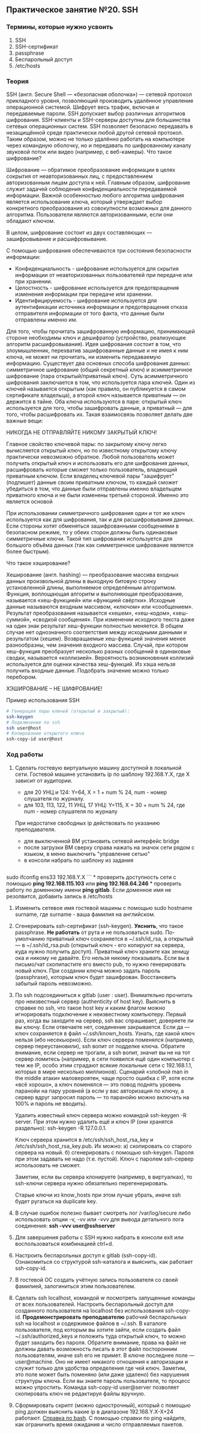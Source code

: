 ## Практическое занятие №20. SSH

### Термины, которые нужно усвоить
1. SSH
2. SSH-сертификат
3. passphrase
3. Беспарольный доступ
4. /etc/hosts

### Теория
SSH (англ. Secure Shell — «безопасная оболочка») — сетевой протокол прикладного уровня, позволяющий производить удалённое управление операционной системой. Шифрует весь трафик, включая и передаваемые пароли. SSH допускает выбор различных алгоритмов шифрования. SSH-клиенты и SSH-серверы доступны для большинства сетевых операционных систем. SSH позволяет безопасно передавать в незащищённой среде практически любой другой сетевой протокол. Таким образом, можно не только удалённо работать на компьютере через командную оболочку, но и передавать по шифрованному каналу звуковой поток или видео (например, с веб-камеры).
Что такое шифрование?

Шифрование — обратимое преобразование информации в целях сокрытия от неавторизованных лиц, с предоставлением авторизованным лицам доступа к ней. Главным образом, шифрование служит задачей соблюдения конфиденциальности передаваемой информации. Важной особенностью любого алгоритма шифрования является использование ключа, который утверждает выбор конкретного преобразования из совокупности возможных для данного алгоритма.
Пользователи являются авторизованными, если они обладают ключом.

В целом, шифрование состоит из двух составляющих — зашифровывание и расшифровывание.

С помощью шифрования обеспечиваются три состояния безопасности информации:

* Конфиденциальность - шифрование используется для скрытия информации от неавторизованных пользователей при передаче или при хранении.
* Целостность - шифрование используется для предотвращения изменения информации при передаче или хранении.
* Идентифицируемость - шифрование используется для аутентификации источника информации и предотвращения отказа отправителя информации от того факта, что данные были отправлены именно им.

Для того, чтобы прочитать зашифрованную информацию, принимающей стороне необходимы ключ и дешифратор (устройство, реализующее алгоритм расшифровывания). Идея шифрования состоит в том, что злоумышленник, перехватив зашифрованные данные и не имея к ним ключа, не может ни прочитать, ни изменить передаваемую информацию.
Существует два основных способа шифрования данных: симметричное шифрование (общий секретный ключ) и асимметричное шифрование (пара открытый/приватный ключ).
Суть асимметричного шифрования заключается в том, что используется пара ключей. Один из ключей называется открытым (как правило, он публикуется в самом сертификате владельца), а второй ключ называется приватным — он держится в тайне. Оба ключа используются в паре: открытый ключ используется для того, чтобы зашифровать данные, а приватный — для того, чтобы расшифровать их. Такая взаимосвязь позволяет делать две важные вещи:

НИКОГДА НЕ ОТПРАВЛЯЙТЕ НИКОМУ ЗАКРЫТЫЙ КЛЮЧ!

Главное свойство ключевой пары: по закрытому ключу легко вычисляется открытый ключ, но по известному открытому ключу практически невозможно обратное.
Любой пользователь может получить открытый ключ и использовать его для шифрования данных, расшифровать которые сможет только пользователь, владеющий приватным ключом.
Если владелец ключевой пары "зашифрует" (подпишет) данные своим приватным ключом, то каждый сможет убедиться в том, что данные были отправлены именно владельцем приватного ключа и не были изменены третьей стороной. Именно это является основой 

При использовании симметричного шифрования один и тот же ключ используется как для шифрования, так и для расшифровывания данных. Если стороны хотят обменяться зашифрованными сообщениями в безопасном режиме, то у обеих сторон должны быть одинаковые симметричные ключи. Такой тип шифрования используется для большого объёма данных (так как симметричное шифрование является более быстрым). 

Что такое хэширование?

Хеширование (англ. hashing) — преобразование массива входных данных произвольной длины в выходную битовую строку установленной длины, выполняемое определённым алгоритмом. Функция, воплощающая алгоритм и выполняющая преобразование, называется «хеш-функцией» или «функцией свёртки». Исходные данные называются входным массивом, «ключом» или «сообщением». Результат преобразования называется «хешем», «хеш-кодом», «хеш-суммой», «сводкой сообщения».
При изменении исходного текста даже на один знак результат хеш-функции полностью меняется.
В общем случае нет однозначного соответствия между исходными данными и результатом (хешем). Возвращаемые хеш-функцией значения менее разнообразны, чем значения входного массива. Случай, при котором хеш-функция преобразует несколько разных сообщений в одинаковые сводки, называется «коллизией». Вероятность возникновения коллизий используется для оценки качества хеш-функций. Из хэша нельзя получить входные данные. Подобрать значение можно только перебором.

ХЭШИРОВАНИЕ – НЕ ШИФРОВАНИЕ!


Пример использования SSH

```bash
# Генерация пары ключей (открытый и закрытый):
ssh-keygen
# Подключение по ssh
ssh user@host
# Копирование открытого ключа
ssh-copy-id user@host
```

### Ход работы

1. Сделать гостевую виртуальную машину доступной в локальной сети. Гостевой машине установить ip по шаблону 192.168.Y.X, где Х зависит от аудитории.
    * для 20 УНЦ и 124: Y=64, X = 1 + num % 24, num - номер слушателя по журналу. 
    * для 103, 113, 122, 11 УНЦ, 17 УНЦ: Y=115, Х = 30 + num % 24, где num - номер слушателя по журналу
    
    При недостатке свободных ip действовать по указанию преподавателя.
    * для выключенной ВМ установить сетевой интерфейс bridge
    * после загрузки ВМ сверху справа нажать на значок сети рядом с языком, в меню выключить "управление сетью"
    * в консоли набрать по шаблону из задания

    ```bash
sudo ifconfig ens33 192.168.Y.X
    ```
    * проверить доступность сети с помощью **ping 192.168.115.103** или **ping 192.168.64.246**
    * проверить работу по доменному имени **ping gitlab**. Если доменное имя не резолвится, добавить запись в /etc/hosts
1. Изменить сетевое имя гостевой машины с помощью sudo hostname surname, где surname - ваша фамилия на английском.
1. Сгенерировать ssh-сертификат (ssh-keygen). **Уяснить**, что такое passphrase. **Не работать** от рута и не пользоваться sudo. По-умолчанию приватный ключ сохраняется в ~/.ssh/id\_rsa, а открытый — в ~/.ssh/id\_rsa.pub (открытый ключ - его копируют на сервера, куда нужно получить доступ). Приватный ключ храните как зеницу ока и никому не давайте. Его нельзя никому показывать. Если вы в письмо/чат скопипастите его вместо pub, то нужно генерировать новый ключ. При создании ключа можно задать пароль (passphrase), которым ключ будет зашифрован. Восстановить забытый пароль невозможно.
1. По ssh подсоединиться к gitlab (user : user). Внимательно прочитать про неизвестный сервер (authenticity of host key). Выяснить в справке по ssh, что такое host key и каким флагом можно игнорировать подключение к неизвестному компьютеру. Первый раз, когда вы заходите на сервер, ssh вас спрашивает, доверяете ли вы ключу. Если отвечаете нет, соединение закрывается. Если да — ключ сохраняется в файл ~/.ssh/known_hosts. Узнать, где какой ключ нельзя (ибо несекьюрно). 
    Если ключ сервера поменялся (например, сервер переустановили), ssh вопит от подделке ключа. Обратите внимание, если сервер не трогали, а ssh вопит, значит вы не на тот сервер ломитесь (например, в сети появился ещё один компьютер с тем же IP, особо этим страдают всякие локальные сети с 192.168.1.1, которых в мире несколько миллионов). Сценарий «злобной man in the middle атаки» маловероятен, чаще просто ошибка с IP, хотя если «всё хорошо», а ключ поменялся — это повод поднять уровень паранойи на пару уровней (а если у вас авторизация по ключу, а сервер вдруг запросил пароль — то паранойю можно включать на 100% и пароль не вводить).
    
    Удалить известный ключ сервера можно командой ssh-keygen -R server. При этом нужно удалить ещё и ключ IP (они хранятся раздельно): ssh-keygen -R 127.0.0.1.
    
    Ключ сервера хранится в /etc/ssh/ssh\_host\_rsa_key и /etc/ssh/ssh\_host\_rsa\_key.pub. Их можно:
    а) скопировать со старого сервера на новый.
    б) сгенерировать с помощью ssh-keygen. Пароля при этом задавать не надо (т.е. пустой). Ключ с паролем ssh-сервер использовать не сможет.
    
    Заметим, если вы сервера клонируете (например, в виртуалках), то ssh-ключи сервера нужно обязательно перегенерировать. 
    
    Старые ключи из know_hosts при этом лучше убрать, иначе ssh будет ругаться на duplicate key.
2. В случае ошибок полезно бывает смотреть лог /var/log/secure либо использовать опции -v, -vv или -vvv для вывода детального лога соединения: **ssh -vvv user@sshserver**
2. Для завершения работы с SSH нужно набрать в консоли exit или воспользоваться комбинацией ctrl+d.
1. Настроить беспарольных доступ к gitlab (ssh-copy-id). Ознакомиться со структурой ssh-каталога и выяснить, как работает ssh-copy-id.
1. В гостевой ОС создать учётную запись пользователя со своей фамилией, залогиниться этим пользователем.
2. Сделать ssh localhost, командой w посмотреть запущенные команды от всех пользователей. Настроить беспарольный доступ для созданного пользователя на localhost без использования ssh-copy-id. **Продемонстрировать преподавателю** рабочий беспарольных ssh на localhost и содержимое файлов в ~/.ssh. В каталоге пользователя, под которым вы хотите зайти, если создать файл ~/.ssh/authorized_keys и положить туда открытый ключ, то можно будет заходить без пароля. Обратите внимание, права на файл не должны давать возможность писать в этот файл посторонним пользователям, иначе ssh его не примет. В ключе последнее поле — user@machine. Оно не имеет никакого отношения к авторизации и служит только для удобства определения где чей ключ. Заметим, это поле может быть поменяно (или даже удалено) без нарушения структуры ключа. Если вы знаете пароль пользователя, то процесс можно упростить. Команда ssh-copy-id user@server позволяет скопировать ключ не редактируя файлы вручную.
1. Сформировать скрипт (можно однострочный), который с помощью ping должен выяснить какие ip в диапазоне 192.168.Y.X-X+24 работают. [Справка по bash](http://gitlab/anetto/wiki/wikis/bash). С помощью справки по ping найдите, как ограничить время ожидания и число отправляемых пакетов.